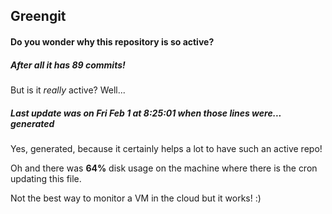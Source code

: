 ## Greengit

#### Do you wonder why this repository is so active?

##### After all it has 89 commits!

But is it *really* active? Well...

##### Last update was on Fri Feb 1 at 8:25:01 when those lines were... generated

Yes, generated, because it certainly helps a lot to have such an active repo!

Oh and there was **64%** disk usage on the machine
where there is the cron updating this file.

Not the best way to monitor a VM in the cloud but it works! :)
